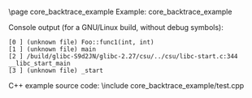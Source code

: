 \page core_backtrace_example Example: core_backtrace_example

Console output (for a GNU/Linux build, without debug symbols):

```
[0 ] (unknown file) Foo::func1(int, int)
[1 ] (unknown file) main
[2 ] /build/glibc-S9d2JN/glibc-2.27/csu/../csu/libc-start.c:344 __libc_start_main
[3 ] (unknown file) _start
```

C++ example source code:
\include core_backtrace_example/test.cpp
